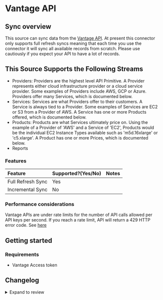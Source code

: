 # Vantage API

## Sync overview

This source can sync data from the [Vantage API](https://vantage.readme.io/reference/general). At present this connector only supports full refresh syncs meaning that each time you use the connector it will sync all available records from scratch. Please use cautiously if you expect your API to have a lot of records.

## This Source Supports the Following Streams

- Providers: Providers are the highest level API Primitive. A Provider represents either cloud infrastructure provider or a cloud service provider. Some examples of Providers include AWS, GCP or Azure. Providers offer many Services, which is documented below.
- Services: Services are what Providers offer to their customers. A Service is always tied to a Provider. Some examples of Services are EC2 or S3 from a Provider of AWS. A Service has one or more Products offered, which is documented below.
- Products: Products are what Services ultimately price on. Using the example of a Provider of 'AWS' and a Service of 'EC2', Products would be the individual EC2 Instance Types available such as 'm5d.16xlarge' or 'c5.xlarge'. A Product has one or more Prices, which is documented below.
- Reports

### Features

| Feature           | Supported?\(Yes/No\) | Notes |
| :---------------- | :------------------- | :---- |
| Full Refresh Sync | Yes                  |       |
| Incremental Sync  | No                   |       |

### Performance considerations

Vantage APIs are under rate limits for the number of API calls allowed per API keys per second. If you reach a rate limit, API will return a 429 HTTP error code. See [here](https://vantage.readme.io/reference/rate-limiting)

## Getting started

### Requirements

- Vantage Access token

## Changelog

<details>
  <summary>Expand to review</summary>

| Version | Date       | Pull Request                                              | Subject                                   |
| :------ | :--------- | :-------------------------------------------------------- | :---------------------------------------- |
| 0.2.15 | 2025-03-22 | [56288](https://github.com/airbytehq/airbyte/pull/56288) | Update dependencies |
| 0.2.14 | 2025-03-08 | [55585](https://github.com/airbytehq/airbyte/pull/55585) | Update dependencies |
| 0.2.13 | 2025-03-01 | [55121](https://github.com/airbytehq/airbyte/pull/55121) | Update dependencies |
| 0.2.12 | 2025-02-22 | [54537](https://github.com/airbytehq/airbyte/pull/54537) | Update dependencies |
| 0.2.11 | 2025-02-15 | [54053](https://github.com/airbytehq/airbyte/pull/54053) | Update dependencies |
| 0.2.10 | 2025-02-08 | [53581](https://github.com/airbytehq/airbyte/pull/53581) | Update dependencies |
| 0.2.9 | 2025-02-01 | [53074](https://github.com/airbytehq/airbyte/pull/53074) | Update dependencies |
| 0.2.8 | 2025-01-25 | [52455](https://github.com/airbytehq/airbyte/pull/52455) | Update dependencies |
| 0.2.7 | 2025-01-18 | [51991](https://github.com/airbytehq/airbyte/pull/51991) | Update dependencies |
| 0.2.6 | 2025-01-11 | [51442](https://github.com/airbytehq/airbyte/pull/51442) | Update dependencies |
| 0.2.5 | 2024-12-28 | [50785](https://github.com/airbytehq/airbyte/pull/50785) | Update dependencies |
| 0.2.4 | 2024-12-21 | [50317](https://github.com/airbytehq/airbyte/pull/50317) | Update dependencies |
| 0.2.3 | 2024-12-14 | [48209](https://github.com/airbytehq/airbyte/pull/48209) | Update dependencies |
| 0.2.2 | 2024-10-28 | [47657](https://github.com/airbytehq/airbyte/pull/47657) | Update dependencies |
| 0.2.1 | 2024-08-16 | [44196](https://github.com/airbytehq/airbyte/pull/44196) | Bump source-declarative-manifest version |
| 0.2.0 | 2024-08-14 | [44053](https://github.com/airbytehq/airbyte/pull/44053) | Refactor connector to manifest-only format |
| 0.1.14 | 2024-08-12 | [43784](https://github.com/airbytehq/airbyte/pull/43784) | Update dependencies |
| 0.1.13 | 2024-08-10 | [43694](https://github.com/airbytehq/airbyte/pull/43694) | Update dependencies |
| 0.1.12 | 2024-08-03 | [43049](https://github.com/airbytehq/airbyte/pull/43049) | Update dependencies |
| 0.1.11 | 2024-07-27 | [42749](https://github.com/airbytehq/airbyte/pull/42749) | Update dependencies |
| 0.1.10 | 2024-07-20 | [42271](https://github.com/airbytehq/airbyte/pull/42271) | Update dependencies |
| 0.1.9 | 2024-07-13 | [41817](https://github.com/airbytehq/airbyte/pull/41817) | Update dependencies |
| 0.1.8 | 2024-07-10 | [41588](https://github.com/airbytehq/airbyte/pull/41588) | Update dependencies |
| 0.1.7 | 2024-07-09 | [41224](https://github.com/airbytehq/airbyte/pull/41224) | Update dependencies |
| 0.1.6 | 2024-07-06 | [40901](https://github.com/airbytehq/airbyte/pull/40901) | Update dependencies |
| 0.1.5 | 2024-06-25 | [40385](https://github.com/airbytehq/airbyte/pull/40385) | Update dependencies |
| 0.1.4 | 2024-06-22 | [39993](https://github.com/airbytehq/airbyte/pull/39993) | Update dependencies |
| 0.1.3 | 2024-06-04 | [39081](https://github.com/airbytehq/airbyte/pull/39081) | [autopull] Upgrade base image to v1.2.1 |
| 0.1.2 | 2024-06-05 | [38839](https://github.com/airbytehq/airbyte/pull/38839) | Make compatible with builder |
| 0.1.1 | 2024-05-21 | [38490](https://github.com/airbytehq/airbyte/pull/38490) | [autopull] base image + poetry + up_to_date |
| 0.1.0   | 2022-10-30 | [#18665](https://github.com/airbytehq/airbyte/pull/18665) | 🎉 New Source: Vantage API [low-code CDK] |

</details>
